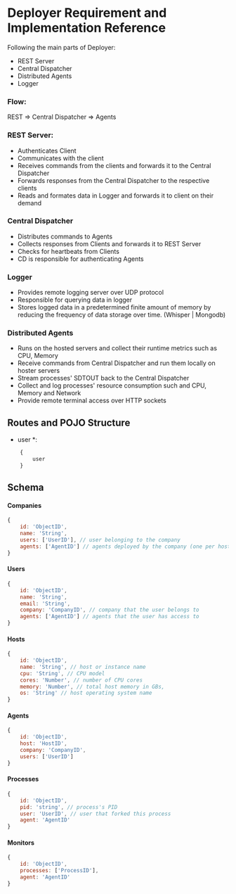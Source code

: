 Deployer Requirement and Implementation Reference
=================================================

Following the main parts of Deployer:
*	REST Server
*	Central Dispatcher
*	Distributed Agents
*	Logger


###	Flow:
REST    =>    Central Dispatcher    =>    Agents


###	REST Server:
-	Authenticates Client
-	Communicates with the client
-	Receives commands from the clients and forwards it to the Central Dispatcher
-	Forwards responses from the Central Dispatcher to the respective clients
-	Reads and formates data in Logger and forwards it to client on their demand
	

###	Central Dispatcher
-	Distributes commands to Agents
-	Collects responses from Clients and forwards it to REST Server
-	Checks for heartbeats from Clients
-	CD is responsible for authenticating Agents


###	Logger
-	Provides remote logging server over UDP protocol
-	Responsible for querying data in logger
-	Stores logged data in a predetermined finite amount of memory by reducing the frequency of data
	storage over time. (Whisper | Mongodb)


###	Distributed Agents
-	Runs on the hosted servers and collect their runtime metrics such as CPU, Memory
-	Receive commands from Central Dispatcher and run them locally on hoster servers
-	Stream processes' SDTOUT back to the Central Dispatcher
-	Collect and log processes' resource consumption such and CPU, Memory and Network
-	Provide remote terminal access over HTTP sockets


##	Routes and POJO Structure

* user *:  
```javascript
	{
		user
	}
```



##	Schema

#### Companies
```javascript
{
	id: 'ObjectID',
	name: 'String',
	users: ['UserID'], // user belonging to the company
	agents: ['AgentID'] // agents deployed by the company (one per host)
}
```

#### Users
```javascript
{
	id: 'ObjectID',
	name: 'String',
	email: 'String',
	company: 'CompanyID', // company that the user belongs to
	agents: ['AgentID'] // agents that the user has access to
}
```

#### Hosts
```javascript
{
	id: 'ObjectID',
	name: 'String', // host or instance name
	cpu: 'String', // CPU model
	cores: 'Number', // number of CPU cores
	memory: 'Number', // total host memory in GBs,
	os: 'String' // host operating system name
}
```


#### Agents
```javascript
{
	id: 'ObjectID',
	host: 'HostID',
	company: 'CompanyID',
	users: ['UserID']
}
```

#### Processes
```javascript
{
	id: 'ObjectID',
	pid: 'string', // process's PID
	user: 'UserID', // user that forked this process
	agent: 'AgentID'
}
```

#### Monitors
```javascript
{
	id: 'ObjectID',
	processes: ['ProcessID'],
	agent: 'AgentID'
}





